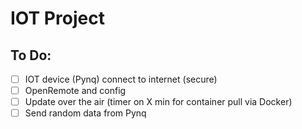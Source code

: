 # IOT Project

## To Do:

- [ ] IOT device (Pynq) connect to internet (secure)
- [ ] OpenRemote and config
- [ ] Update over the air (timer on X min for container pull via Docker)
- [ ] Send random data from Pynq
